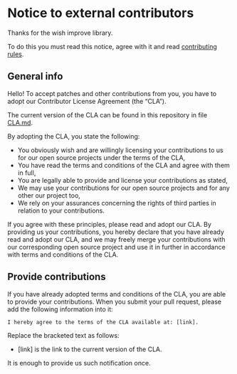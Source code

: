 # Notice to external contributors

Thanks for the wish improve library.

To do this you must read this notice, agree with it and read [contributing rules](./docs/Contributing/ContributingRules.md).

## General info

Hello! To accept patches and other contributions from you, you have to adopt our Contributor License Agreement (the “CLA”).

The current version of the CLA can be found in this repository in file [CLA.md](./docs/Contributing/CLA.md).

By adopting the CLA, you state the following:

- You obviously wish and are willingly licensing your contributions to us for our open source projects under the terms of the CLA,
- You have read the terms and conditions of the CLA and agree with them in full,
- You are legally able to provide and license your contributions as stated,
- We may use your contributions for our open source projects and for any other our project too,
- We rely on your assurances concerning the rights of third parties in relation to your contributions.

If you agree with these principles, please read and adopt our CLA. By providing us your contributions, you hereby declare that you have already read and adopt our CLA, and we may freely merge your contributions with our corresponding open source project and use it in further in accordance with terms and conditions of the CLA.

## Provide contributions

If you have already adopted terms and conditions of the CLA, you are able to provide your contributions. When you submit your pull request, please add the following information into it:

```
I hereby agree to the terms of the CLA available at: [link].
```

Replace the bracketed text as follows:

- [link] is the link to the current version of the CLA.

It is enough to provide us such notification once.
